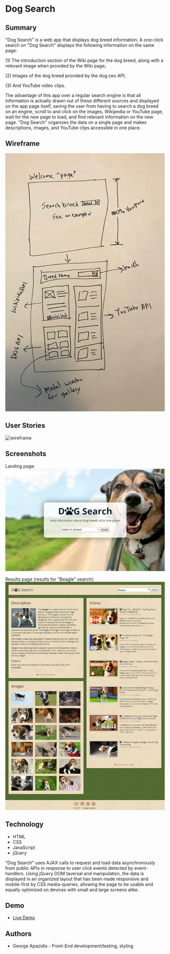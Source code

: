 # Dog Search #

## Summary ##

"Dog Search" is a web app that displays dog breed information. A one-click search on "Dog Search" displays the following information on the same page:

(1) The introduction section of the Wiki page for the dog breed, along with a relevant image when provided by the Wiki page;

(2) Images of the dog breed provided by the dog.ceo API;

(3) And YouTube video clips.

The advantage of this app over a regular search engine is that all information is actually drawn out of these different sources and displayed on the app page itself, saving the user from having to search a dog breed on an engine, scroll to and click on the images, Wikipedia or YouTube page, wait for the new page to load, and find relevant information on the new page. "Dog Search" organizes the data on a single page and makes descriptions, images, and YouTube clips accessible in one place.

## Wireframe ##
![wireframe](https://github.com/george-apazidis/dog-search-api-capstone/blob/master/images/wireframe.jpg "wireframe")

## User Stories ##
![wireframe](https://github.com/george-apazidis/dog-search-api-capstone/blob/master/images/user-story.jpg "wireframe")

## Screenshots ##
Landing page:
![landing page](https://github.com/george-apazidis/dog-search-api-capstone/blob/master/landing-page.png "landing page")

Results page (results for "Beagle" search):
![results page](https://github.com/george-apazidis/dog-search-api-capstone/blob/master/results-page.png "results page")


## Technology ##

* HTML
* CSS
* JavaScript
* jQuery

"Dog Search" uses AJAX calls to request and load data asynchronously from public APIs in response to user click events detected by event-handlers. Using jQuery DOM taversal and manipulation, the data is displayed in an organized layout that has been made responsive and mobile-first by CSS media-queries, allowing the page to be usable and equally optimized on devices with small and large screens alike.

## Demo ##

* [Live Demo](https://george-apazidis.github.io/dog-search-api-capstone/)

## Authors ##

* George Apazidis - Front-End development/testing, styling
